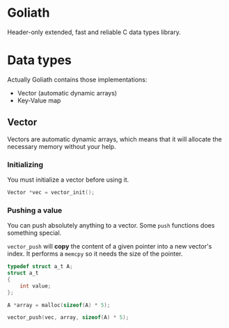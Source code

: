 # Goliath
Header-only extended, fast and reliable C data types library.

# Data types
Actually Goliath contains those implementations:
- Vector (automatic dynamic arrays)
- Key-Value map

## Vector
Vectors are automatic dynamic arrays, which means that it will allocate the necessary memory without your help.

### Initializing
You must initialize a vector before using it.

```c
Vector *vec = vector_init();
```

### Pushing a value
You can push absolutely anything to a vector. Some `push` functions does something special.

`vector_push` will **copy** the content of a given pointer into a new vector's index. It performs a `memcpy` so it needs the size of the pointer.
```c
typedef struct a_t A;
struct a_t
{
    int value;
};

A *array = malloc(sizeof(A) * 5);

vector_push(vec, array, sizeof(A) * 5);
```
